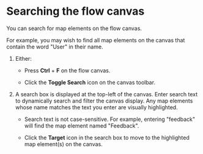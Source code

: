 # Searching the flow canvas 

<head>
  <meta name="guidename" content="Flow"/>
  <meta name="context" content="GUID-1ecb601a-aed0-4472-91fe-7684f95924c1"/>
</head>


You can search for map elements on the flow canvas.

For example, you may wish to find all map elements on the canvas that contain the word "User" in their name.

1.  Either:
    -   Press **Ctrl** + **F** on the flow canvas.

    -   Click the **Toggle Search** icon on the canvas toolbar.

2.  A search box is displayed at the top-left of the canvas. Enter search text to dynamically search and filter the canvas display. Any map elements whose name matches the text you enter are visually highlighted.
    -   Search text is not case-sensitive. For example, entering "feedback" will find the map element named "Feedback".

    -   Click the **Target** icon in the search box to move to the highlighted map element\(s\) on the canvas.